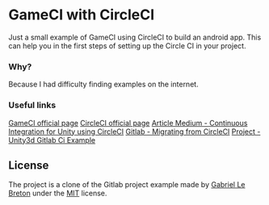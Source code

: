 # GameCI with CircleCI

Just a small example of GameCI using CircleCI to build an android app. This can help you in the first steps of setting up the Circle CI in your project.

### Why?

Because I had difficulty finding examples on the internet.

### Useful links

[GameCI official page](https://game.ci)
[CircleCI official page](https://circleci.com)
[Article Medium - Continuous Integration for Unity using CircleCI](https://medium.com/xrpractices/continuous-integration-for-unity-using-circleci-8d555f9fa35d)
[Gitlab - Migrating from CircleCI](https://docs.gitlab.com/ee/ci/migration/circleci.html)
[Project - Unity3d Gitlab Ci Example](https://gitlab.com/gableroux/unity3d-gitlab-ci-example)

## License

The project is a clone of the Gitlab project example made by [Gabriel Le Breton](https://gableroux.com) under the [MIT](LICENSE.md) license. 